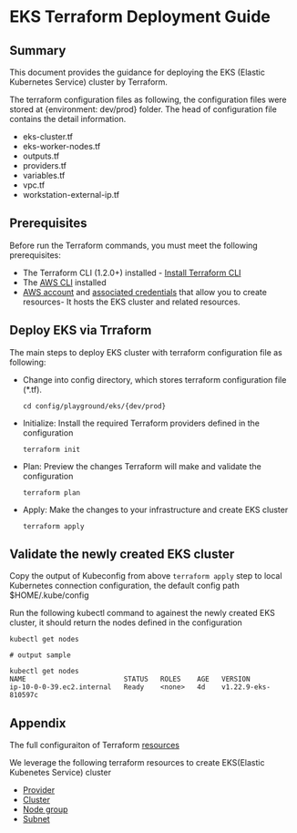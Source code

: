 # EKS Terraform Deployment Guide

## Summary

This document provides the guidance for deploying the EKS (Elastic Kubernetes Service) cluster by Terraform.

The terraform configuration files as following, the configuration files were stored at {environment: dev/prod} folder.
The head of configuration file contains the detail information.
- eks-cluster.tf
- eks-worker-nodes.tf
- outputs.tf
- providers.tf
- variables.tf
- vpc.tf
- workstation-external-ip.tf

## Prerequisites

Before run the Terraform commands, you must meet the following prerequisites:

- The Terraform CLI (1.2.0+) installed - [Install Terraform CLI](https://learn.hashicorp.com/tutorials/terraform/install-cli?in=terraform/aws-get-started)
- The [AWS CLI](https://docs.aws.amazon.com/cli/latest/userguide/install-cliv2.html) installed
- [AWS account](https://aws.amazon.com/free) and [associated credentials](https://docs.aws.amazon.com/general/latest/gr/aws-sec-cred-types.html) that allow you to create resources- It hosts the EKS cluster and related resources.

## Deploy EKS via Trraform

The main steps to deploy EKS cluster with terraform configuration file as following:

- Change into config directory, which stores terraform configuration file (*.tf). 
    ```
    cd config/playground/eks/{dev/prod}
    ```

- Initialize: Install the required Terraform providers defined in the configuration
    ```
    terraform init
    ```
- Plan: Preview the changes Terraform will make and validate the configuration
    ```
    terraform plan
    ```
- Apply: Make the changes to your infrastructure and create EKS cluster
    ```
    terraform apply
    ```
## Validate the newly created EKS cluster

Copy the output of Kubeconfig from above `terraform apply` step to local Kubernetes connection configuration,
the default config path $HOME/.kube/config

Run the following kubectl command to againest the newly created EKS cluster, it should return the nodes defined in the configuration

```
kubectl get nodes
```

```
# output sample

kubectl get nodes
NAME                        STATUS   ROLES    AGE   VERSION
ip-10-0-0-39.ec2.internal   Ready    <none>   4d    v1.22.9-eks-810597c
```

## Appendix

The full configuraiton of Terraform [resources](https://registry.terraform.io/providers/hashicorp/aws/latest/docs)

We leverage the following terraform resources to create EKS(Elastic Kubenetes Service) cluster
- [Provider](https://registry.terraform.io/providers/hashicorp/aws/latest/docs)
- [Cluster](https://registry.terraform.io/providers/hashicorp/aws/latest/docs/resources/eks_cluster)
- [Node group](https://registry.terraform.io/providers/hashicorp/aws/latest/docs/resources/eks_node_group)
- [Subnet](https://registry.terraform.io/providers/hashicorp/aws/latest/docs/resources/subnet)